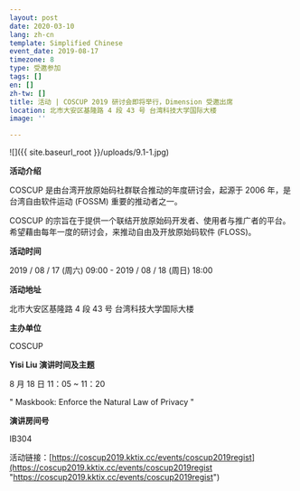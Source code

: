 ```yaml
---
layout: post
date: 2020-03-10
lang: zh-cn
template: Simplified Chinese
event_date: 2019-08-17
timezone: 8
type: 受邀参加
tags: []
en: []
zh-tw: []
title: 活动 | COSCUP 2019 研讨会即将举行，Dimension 受邀出席
location: 北市大安区基隆路 4 段 43 号 台湾科技大学国际大楼
image: ''

---
```

![]({{ site.baseurl_root }}/uploads/9.1-1.jpg)

**活动介绍**

COSCUP 是由台湾开放原始码社群联合推动的年度研讨会，起源于 2006 年，是台湾自由软件运动 (FOSSM) 重要的推动者之一。

COSCUP 的宗旨在于提供一个联结开放原始码开发者、使用者与推广者的平台。希望藉由每年一度的研讨会，来推动自由及开放原始码软件 (FLOSS)。

**活动时间**

2019 / 08 / 17 (周六) 09:00 - 2019 / 08 / 18 (周日) 18:00

**活动地址**

北市大安区基隆路 4 段 43 号 台湾科技大学国际大楼

**主办单位**

COSCUP

**Yisi Liu 演讲时间及主题**

8 月 18 日 11：05 \~ 11：20

" Maskbook: Enforce the Natural Law of Privacy "

**演讲房间号**

IB304

活动链接：[https://coscup2019.kktix.cc/events/coscup2019regist](https://coscup2019.kktix.cc/events/coscup2019regist "https://coscup2019.kktix.cc/events/coscup2019regist")